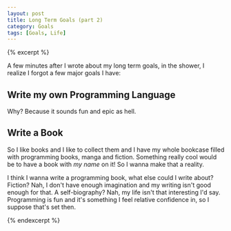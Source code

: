 ```yaml
---
layout: post
title: Long Term Goals (part 2)
category: Goals
tags: [Goals, Life]
---
```


{% excerpt %}

A few minutes after I wrote about my long term goals, in the shower, I realize I forgot a few major goals I have:

Write my own Programming Language
---------------------------------

Why? Because it sounds fun and epic as hell.


Write a Book
------------

So I like books and I like to collect them and I have my whole bookcase filled with programming books, manga and fiction. Something really cool would be to have a book with *my name* on it! So I wanna make that a reality.

I think I wanna write a programming book, what else could I write about? Fiction? Nah, I don't have enough imagination and my writing isn't good enough for that. A self-biography? Nah, my life isn't that interesting I'd say. Programming is fun and it's something I feel relative confidence in, so I suppose that's set then.

{% endexcerpt %}
